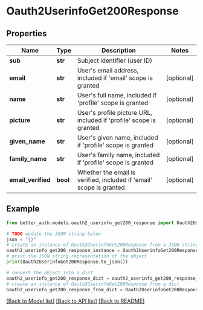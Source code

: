 # Oauth2UserinfoGet200Response


## Properties

Name | Type | Description | Notes
------------ | ------------- | ------------- | -------------
**sub** | **str** | Subject identifier (user ID) | 
**email** | **str** | User&#39;s email address, included if &#39;email&#39; scope is granted | [optional] 
**name** | **str** | User&#39;s full name, included if &#39;profile&#39; scope is granted | [optional] 
**picture** | **str** | User&#39;s profile picture URL, included if &#39;profile&#39; scope is granted | [optional] 
**given_name** | **str** | User&#39;s given name, included if &#39;profile&#39; scope is granted | [optional] 
**family_name** | **str** | User&#39;s family name, included if &#39;profile&#39; scope is granted | [optional] 
**email_verified** | **bool** | Whether the email is verified, included if &#39;email&#39; scope is granted | [optional] 

## Example

```python
from better_auth.models.oauth2_userinfo_get200_response import Oauth2UserinfoGet200Response

# TODO update the JSON string below
json = "{}"
# create an instance of Oauth2UserinfoGet200Response from a JSON string
oauth2_userinfo_get200_response_instance = Oauth2UserinfoGet200Response.from_json(json)
# print the JSON string representation of the object
print(Oauth2UserinfoGet200Response.to_json())

# convert the object into a dict
oauth2_userinfo_get200_response_dict = oauth2_userinfo_get200_response_instance.to_dict()
# create an instance of Oauth2UserinfoGet200Response from a dict
oauth2_userinfo_get200_response_from_dict = Oauth2UserinfoGet200Response.from_dict(oauth2_userinfo_get200_response_dict)
```
[[Back to Model list]](../README.md#documentation-for-models) [[Back to API list]](../README.md#documentation-for-api-endpoints) [[Back to README]](../README.md)


